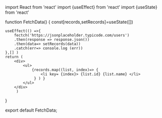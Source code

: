 import React from 'react'
import {useEffect} from 'react'
import {useState} from 'react'

function FetchData() {
    const[records,setRecords]=useState([])

    useEffect(() =>{
        fectch('https://jsonplaceholder.typicode.com/users')
        .then(response => response.json())
        .then(data=> setRecords(data))
        .catch(err=> console.log (err))
    },[] )
    return ( 
        <div>
            <ul>
                {records.map((list, index)=> {
                    <li key= {index}> {list.id} {list.name} </li>
                 } ) }
            </ul>
        </div>
         )
  }
  
export default FetchData;